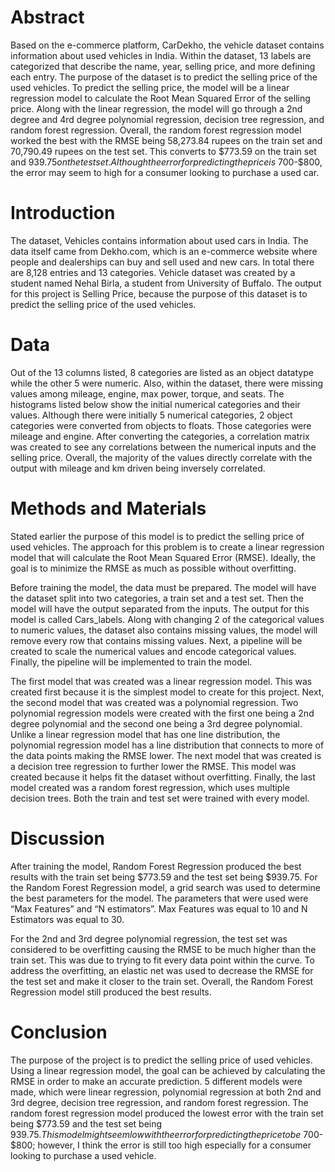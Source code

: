 # Abstract
Based on the e-commerce platform, CarDekho, the vehicle dataset contains information about used vehicles in India. Within the dataset, 13 labels are categorized that describe the name, year, selling price, and more defining each entry. The purpose of the dataset is to predict the selling price of the used vehicles. To predict the selling price, the model will be a linear regression model to calculate the Root Mean Squared Error of the selling price. Along with the linear regression, the model will go through a 2nd degree and 4rd degree polynomial regression, decision tree regression, and random forest regression. Overall, the random forest regression model worked the best with the RMSE being 58,273.84 rupees on the train set and 70,790.49 rupees on the test set. This converts to $773.59 on the train set and $939.75 on the test set. Although the error for predicting the price is ~$700-$800, the error may seem to high for a consumer looking to purchase a used car.  


# Introduction
The dataset, Vehicles contains information about used cars in India. The data itself came from Dekho.com, which is an e-commerce website where people and dealerships can buy and sell used and new cars. In total there are 8,128 entries and 13 categories. Vehicle dataset was created by a student named Nehal Birla, a student from University of Buffalo. The output for this project is Selling Price, because the purpose of this dataset is to predict the selling price of the used vehicles. 


# Data
Out of the 13 columns listed, 8 categories are listed as an object datatype while the other 5 were numeric. Also, within the dataset, there were missing values among mileage, engine, max power, torque, and seats. The histograms listed below show the initial numerical categories and their values. Although there were initially 5 numerical categories, 2 object categories were converted from objects to floats. Those categories were mileage and engine. After converting the categories, a correlation matrix was created to see any correlations between the numerical inputs and the selling price. Overall, the majority of the values directly correlate with the output with mileage and km driven being inversely correlated. 
 
# Methods and Materials
Stated earlier the purpose of this model is to predict the selling price of used vehicles. The approach for this problem is to create a linear regression model that will calculate the Root Mean Squared Error (RMSE). Ideally, the goal is to minimize the RMSE as much as possible without overfitting. 

Before training the model, the data must be prepared. The model will have the dataset split into two categories, a train set and a test set. Then the model will have the output separated from the inputs. The output for this model is called Cars_labels. Along with changing 2 of the categorical values to numeric values, the dataset also contains missing values, the model will remove every row that contains missing values. Next, a pipeline will be created to scale the numerical values and encode categorical values. Finally, the pipeline will be implemented to train the model. 

The first model that was created was a linear regression model. This was created first because it is the simplest model to create for this project. Next, the second model that was created was a polynomial regression. Two polynomial regression models were created with the first one being a 2nd degree polynomial and the second one being a 3rd degree polynomial. Unlike a linear regression model that has one line distribution, the polynomial regression model has a line distribution that connects to more of the data points making the RMSE lower. The next model that was created is a decision tree regression to further lower the RMSE. This model was created because it helps fit the dataset without overfitting. Finally, the last model created was a random forest regression, which uses multiple decision trees. Both the train and test set were trained with every model.

# Discussion
After training the model, Random Forest Regression produced the best results with the train set being $773.59 and the test set being $939.75. For the Random Forest Regression model, a grid search was used to determine the best parameters for the model. The parameters that were used were “Max Features” and “N estimators”. Max Features was equal to 10 and N Estimators was equal to 30. 

For the 2nd and 3rd degree polynomial regression, the test set was considered to be overfitting causing the RMSE to be much higher than the train set. This was due to trying to fit every data point within the curve. To address the overfitting, an elastic net was used to decrease the RMSE for the test set and make it closer to the train set. Overall, the Random Forest Regression model still produced the best results. 

# Conclusion
The purpose of the project is to predict the selling price of used vehicles. Using a linear regression model, the goal can be achieved by calculating the RMSE in order to make an accurate prediction. 5 different models were made, which were linear regression, polynomial regression at both 2nd and 3rd degree, decision tree regression, and random forest regression. The random forest regression model produced the lowest error with the train set being $773.59 and the test set being $939.75. This model might seem low with the error for predicting the price to be ~$700-$800; however, I think the error is still too high especially for a consumer looking to purchase a used vehicle. 
